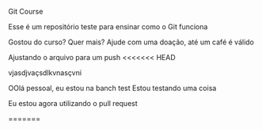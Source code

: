 Git Course



Esse é um repositório teste para ensinar como o Git funciona



Gostou do curso? Quer mais? Ajude com uma doação, até um café é válido


Ajustando o arquivo para um push
<<<<<<< HEAD

vjasdjvaçsdlkvnasçvni

OOlá pessoal, eu estou na banch test
Estou testando uma coisa


Eu estou agora utilizando o pull request

=======
